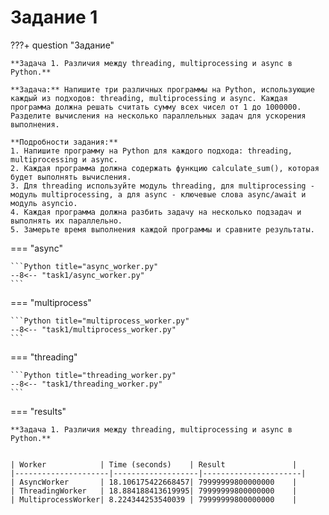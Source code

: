 # Задание 1 


???+ question "Задание"

    **Задача 1. Различия между threading, multiprocessing и async в Python.**

    **Задача:** Напишите три различных программы на Python, использующие каждый из подходов: threading, multiprocessing и async. Каждая программа должна решать считать сумму всех чисел от 1 до 1000000. Разделите вычисления на несколько параллельных задач для ускорения выполнения.
    
    **Подробности задания:**
    1. Напишите программу на Python для каждого подхода: threading, multiprocessing и async.
    2. Каждая программа должна содержать функцию calculate_sum(), которая будет выполнять вычисления.
    3. Для threading используйте модуль threading, для multiprocessing - модуль multiprocessing, а для async - ключевые слова async/await и модуль asyncio.
    4. Каждая программа должна разбить задачу на несколько подзадач и выполнять их параллельно.
    5. Замерьте время выполнения каждой программы и сравните результаты.

=== "async"

    ```Python title="async_worker.py"
    --8<-- "task1/async_worker.py"
    ```

=== "multiprocess"

    ```Python title="multiprocess_worker.py"
    --8<-- "task1/multiprocess_worker.py"
    ```

=== "threading"

    ```Python title="threading_worker.py"
    --8<-- "task1/threading_worker.py"
    ```


=== "results"

    **Задача 1. Различия между threading, multiprocessing и async в Python.**


    | Worker            | Time (seconds)    | Result               |
    |---------------------|-------------------|----------------------|
    | AsyncWorker       | 18.106175422668457| 79999999800000000    |
    | ThreadingWorker   | 18.884188413619995| 79999999800000000    |
    | MultiprocessWorker| 8.224344253540039 | 79999999800000000    |
